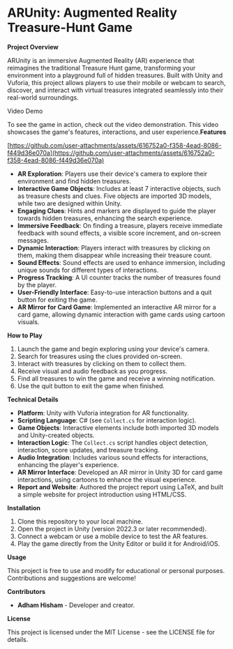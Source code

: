 # ARUnity: Augmented Reality Treasure-Hunt Game

**Project Overview**

ARUnity is an immersive Augmented Reality (AR) experience that reimagines the traditional Treasure Hunt game, transforming your environment into a playground full of hidden treasures. Built with Unity and Vuforia, this project allows players to use their mobile or webcam to search, discover, and interact with virtual treasures integrated seamlessly into their real-world surroundings.



Video Demo

To see the game in action, check out the video demonstration. This video showcases the game's features, interactions, and user experience.**Features**

[https://github.com/user-attachments/assets/616752a0-f358-4ead-8086-f449d36e070a](https://github.com/user-attachments/assets/616752a0-f358-4ead-8086-f449d36e070a)



- **AR Exploration**: Players use their device's camera to explore their environment and find hidden treasures.
- **Interactive Game Objects**: Includes at least 7 interactive objects, such as treasure chests and clues. Five objects are imported 3D models, while two are designed within Unity.
- **Engaging Clues**: Hints and markers are displayed to guide the player towards hidden treasures, enhancing the search experience.
- **Immersive Feedback**: On finding a treasure, players receive immediate feedback with sound effects, a visible score increment, and on-screen messages.
- **Dynamic Interaction**: Players interact with treasures by clicking on them, making them disappear while increasing their treasure count.
- **Sound Effects**: Sound effects are used to enhance immersion, including unique sounds for different types of interactions.
- **Progress Tracking**: A UI counter tracks the number of treasures found by the player.
- **User-Friendly Interface**: Easy-to-use interaction buttons and a quit button for exiting the game.
- **AR Mirror for Card Game**: Implemented an interactive AR mirror for a card game, allowing dynamic interaction with game cards using cartoon visuals.

**How to Play**

1. Launch the game and begin exploring using your device's camera.
2. Search for treasures using the clues provided on-screen.
3. Interact with treasures by clicking on them to collect them.
4. Receive visual and audio feedback as you progress.
5. Find all treasures to win the game and receive a winning notification.
6. Use the quit button to exit the game when finished.



**Technical Details**

- **Platform**: Unity with Vuforia integration for AR functionality.
- **Scripting Language**: C# (see `Collect.cs` for interaction logic).
- **Game Objects**: Interactive elements include both imported 3D models and Unity-created objects.
- **Interaction Logic**: The `Collect.cs` script handles object detection, interaction, score updates, and treasure tracking.
- **Audio Integration**: Includes various sound effects for interactions, enhancing the player's experience.
- **AR Mirror Interface**: Developed an AR mirror in Unity 3D for card game interactions, using cartoons to enhance the visual experience.
- **Report and Website**: Authored the project report using LaTeX, and built a simple website for project introduction using HTML/CSS.

**Installation**

1. Clone this repository to your local machine.
2. Open the project in Unity (version 2022.3 or later recommended).
3. Connect a webcam or use a mobile device to test the AR features.
4. Play the game directly from the Unity Editor or build it for Android/iOS.

**Usage**

This project is free to use and modify for educational or personal purposes. Contributions and suggestions are welcome!

**Contributors**

- **Adham Hisham** - Developer and creator.

**License**

This project is licensed under the MIT License - see the LICENSE file for details.

